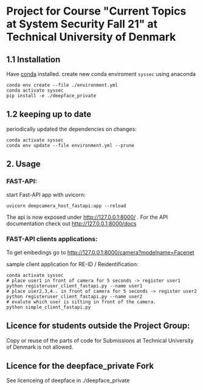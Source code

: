 # Project for Course "Current Topics at System Security Fall 21" at Technical University of Denmark

## 1.1 Installation
Have [conda](https://docs.anaconda.com/anaconda/install/linux/) installed.
create new conda enviroment `syssec` using anaconda
```
conda env create --file ./environment.yml
conda activate syssec
pip install -e ./deepface_private
```

## 1.2 keeping up to date
periodically updated the dependencies on changes:
```
conda activate syssec
conda env update --file environment.yml --prune
```

## 2. Usage

### FAST-API:
start Fast-API app with uvicorn:
```
uvicorn deepcamera_host_fastapi:app --reload
```
The api is now exposed under http://127.0.0.1:8000/ . 
For the API documentation check out http://127.0.0.1:8000/docs


### FAST-API clients applications:
To get embedings go to http://127.0.0.1:8000/camera?modelname=Facenet

sample client application for RE-ID / Reidentification:
```
conda activate syssec
# place user1 in front of camera for 5 seconds -> register user1
python registeruser_client_fastapi.py --name user1 
# place user2,3,4.. in front of camera for 5 seconds -> register user2
python registeruser_client_fastapi.py --name user2 
# evalute which user is sitting in front of the camera.
python simple_client_fastapi.py
```

## Licence for students outside the Project Group:
Copy or reuse of the parts of code for Submissions at Technical University of Denmark is not allowed.

## Licence for the deepface_private Fork
See licenceing of deepface in ./deepface_private